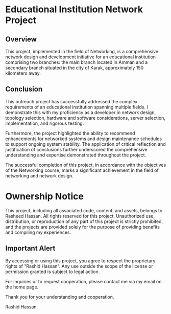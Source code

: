 # Educational Institution Network Project

## Overview

This project, implemented in the field of Networking, is a comprehensive network design and development initiative for an educational institution comprising two branches: the main branch located in Amman and a secondary branch situated in the city of Karak, approximately 150 kilometers away.

## Conclusion

This outreach project has successfully addressed the complex requirements of an educational institution spanning multiple fields. I demonstrate this with my proficiency as a developer in network design, topology selection, hardware and software considerations, server selection, implementation, and rigorous testing.

Furthermore, the project highlighted the ability to recommend enhancements for networked systems and design maintenance schedules to support ongoing system stability. The application of critical reflection and justification of conclusions further underscored the comprehensive understanding and expertise demonstrated throughout the project.

The successful completion of this project, in accordance with the objectives of the Networking course, marks a significant achievement in the field of networking and network design.

# Ownership Notice

This project, including all associated code, content, and assets, belongs to Rasheed Hassan. All rights reserved for this project. Unauthorized use, distribution, or reproduction of any part of this project is strictly prohibited, and the projects are provided solely for the purpose of providing benefits and compiling my experiences.

## Important Alert
By accessing or using this project, you agree to respect the proprietary rights of "Rashid Hassan". Any use outside the scope of the license or permission granted is subject to legal action.

For inquiries or to request cooperation, please contact me via my email on the home page.

Thank you for your understanding and cooperation.

Rashid Hassan.
